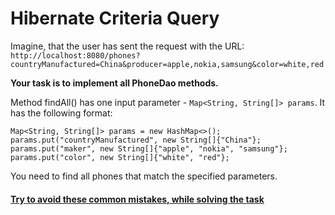 # Hibernate Criteria Query

Imagine, that the user has sent the request with the URL: 
`http://localhost:8080/phones?countryManufactured=China&producer=apple,nokia,samsung&color=white,red`

__Your task is to implement all PhoneDao methods.__

Method findAll() has one input parameter - `Map<String, String[]> params`. It has the following format:
```text
Map<String, String[]> params = new HashMap<>();
params.put("countryManufactured", new String[]{"China"};
params.put("maker", new String[]{"apple", "nokia", "samsung"};
params.put("color", new String[]{"white", "red"};
```
You need to find all phones that match the specified parameters.

#### [Try to avoid these common mistakes, while solving the task](./checklist.md)
